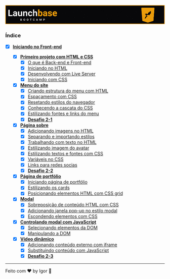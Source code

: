 <div style="text-align: center;">
  <a href="#">
    <img alt="LaunchBase" src="../../.github/logo.jpg"/>
  </a>
</div>

### **Índice**

- [x] [**Iniciando no Front-end**](#)

  - [x] [**Primeiro projeto com HTML e CSS**](#)
    - [x] [O que é Back-end e Front-end](#)
    - [x] [Iniciando no HTML](#)
    - [x] [Desenvolvendo com Live Server](#)
    - [x] [Iniciando com CSS](#)

  - [x] [**Menu do site**](#)
    - [x] [Criando estrutura do menu com HTML](#)
    - [x] [Espaçamento com CSS](#)
    - [x] [Resetando estilos do navegador](#)
    - [x] [Conhecendo a cascata do CSS](#)
    - [x] [Estilizando fontes e links do menu](#)
    - [x] [**Desafio 2-1**](#)

  - [x] [**Página sobre**](#)
    - [x] [Adicionando imagens no HTML](#)
    - [x] [Separando e importando estilos](#)
    - [x] [Trabalhando com texto no HTML](#)
    - [x] [Estilizando imagem do avatar](#)
    - [x] [Estilizando textos e fontes com CSS](#)
    - [x] [Variáveis no CSS](#)
    - [x] [Links para redes socias](#)
    - [X] [**Desafio 2-2**](#)

  - [X] [**Página de portfólio**](#)
    - [X] [Iniciando página de portfólio](#)
    - [X] [Estilizando os cards](#)
    - [X] [Posicionando elementos HTML com CSS grid](#)

  - [X] [**Modal**](#)
    - [X] [Sobreposição de conteúdo HTML com CSS](#)
    - [X] [Adicionando janela pop-up no estilo modal](#)
    - [X] [Escondendo elementos com CSS](#)

  - [X] [**Controlando modal com JavaScript**](#)
    - [X] [Selecionando elementos da DOM](#)
    - [X] [Manipulando a DOM](#)

  - [X] [**Vídeo dinâmico**](#)
    - [X] [Adicionando conteúdo externo com iframe](#)
    - [X] [Substituindo conteúdo com JavaScript](#)
    - [X] [**Desafio 2-3**](#)

---

Feito com ❤ by Igor 🖖